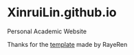 # XinruiLin.github.io
Personal Academic Website

Thanks for the [template](https://github.com/RayeRen/acad-homepage.github.io) made by RayeRen
